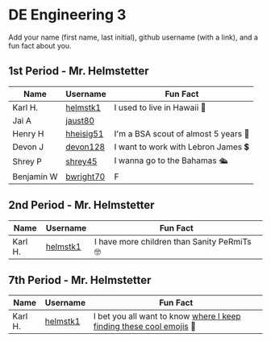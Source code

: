 # DE Engineering 3

Add your name (first name, last initial), github username (with a link), and a fun fact about you.

## 1st Period - Mr. Helmstetter
Name | Username | Fun Fact
--- | --- | ---
Karl H. | [helmstk1](https://github.com/helmstk1) | I used to live in Hawaii :palm_tree:
Jai A   | [jaust80](https://github.com/jaust80) 
Henry H | [hheisig51](https://github.com/hheisig51) | I'm a BSA scout of almost 5 years :small_red_triangle:
Devon J | [devon128](https://github.com/devon128) | I want to work with Lebron James :heavy_dollar_sign:
Shrey P | [shrey45](https://github.com/shrey45) | I wanna go to the Bahamas 🛳️
Benjamin W | [bwright70](https://github.com/bwright70) | F 



## 2nd Period - Mr. Helmstetter
Name | Username | Fun Fact
--- | --- | ---
Karl H. | [helmstk1](https://github.com/helmstk1) | I have more children than Sanity PeRmiTs :nerd_face:



## 7th Period - Mr. Helmstetter
Name | Username | Fun Fact
--- | --- | ---
Karl H. | [helmstk1](https://github.com/helmstk1) | I bet you all want to know [where I keep finding these cool emojis](https://github.com/ikatyang/emoji-cheat-sheet) :mechanical_arm:




